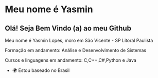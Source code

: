  Meu nome é Yasmin
=======================

Olá! Seja Bem Vindo (a) ao meu Github
-------------------------------------

Meu nome é Yasmin Lopes, moro em São Vicente - SP Litoral Paulista

Formação em andamento: Análise e Desenvolvimento de Sistemas 

Cursos e linguagens em andamento: C,C++,C#,Python e Java

* 🌍 Estou baseado no Brasil




